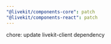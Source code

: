 ```yaml
---
"@livekit/components-core": patch
"@livekit/components-react": patch
---
```


chore: update livekit-client dependency
